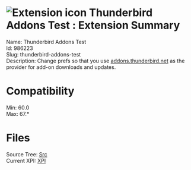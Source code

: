 # ![Extension icon](https://addons.thunderbird.net/static/img/addon-icons/default-64.png) Thunderbird Addons Test : Extension Summary

Name: Thunderbird Addons Test  
Id: 986223  
Slug: thunderbird-addons-test  
Description: Change prefs so that you use <a rel="nofollow" href="http://addons.thunderbird.net">addons.thunderbird.net</a> as the provider for add-on downloads and updates.
  

# Compatibility
Min: 60.0  
Max: 67.*  

# Files

Source Tree: [Src](C:/Dev/Thunderbird/ThunderKdB/xall/x60/986223-thunderbird-addons-test/src)  
Current XPI: [XPI](C:/Dev/Thunderbird/ThunderKdB/xall/x60/986223-thunderbird-addons-test/xpi)  



